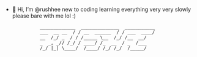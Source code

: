 - 👋 Hi, I’m @rushhee
new to coding learning everything very very slowly please bare with me lol :)

                _____________  ______________  ___________
                ___  __ __  / / __  ______  / / ___  ____/
                __  /_/ _  / / /_____ \__  /_/ /__  __/   
                _  _, _// /_/ / ____/ /_  __  / _  /___   
                /_/ |_| \____/  /____/ /_/ /_/  /_____/   
                                          
